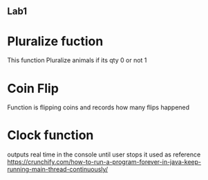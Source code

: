 ## Lab1

# Pluralize fuction
This function Pluralize animals if its qty 0 or not 1

# Coin Flip
Function is flipping coins and records how many flips happened

# Clock function
outputs real time in the console until user stops it
used as reference https://crunchify.com/how-to-run-a-program-forever-in-java-keep-running-main-thread-continuously/